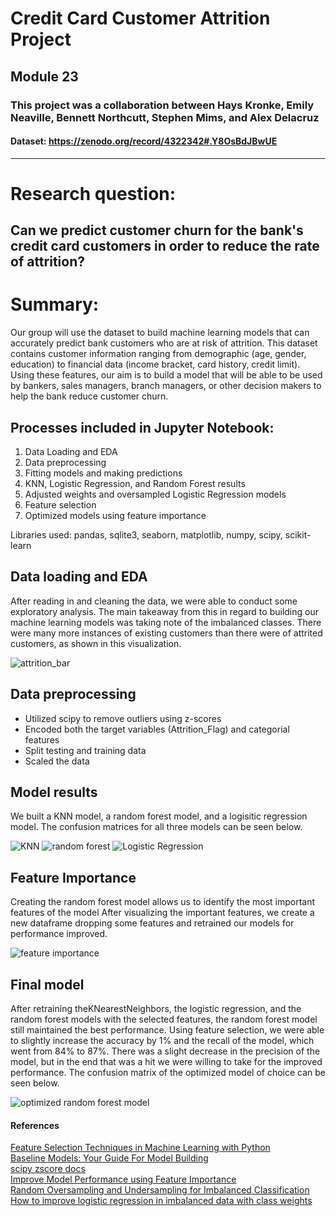 # Credit Card Customer Attrition Project
## Module 23
### This project was a collaboration between Hays Kronke, Emily Neaville, Bennett Northcutt, Stephen Mims, and Alex Delacruz
#### Dataset: https://zenodo.org/record/4322342#.Y8OsBdJBwUE
---
# Research question:
## Can we predict customer churn for the bank's credit card customers in order to reduce the rate of attrition?

# Summary:
Our group will use the dataset to build  machine learning models that can accurately predict bank customers who are at risk of attrition. This dataset contains customer information ranging from demographic (age, gender, education) to financial data (income bracket, card history, credit limit). Using these features, our aim is to build a model that will be able to be used by bankers, sales managers, branch managers, or other decision makers to help the bank reduce customer churn.

## Processes included in Jupyter Notebook:
1. Data Loading and EDA
2. Data preprocessing
3. Fitting models and making predictions
4. KNN, Logistic Regression, and Random Forest results
5. Adjusted weights and oversampled Logistic Regression models
6. Feature selection
7. Optimized models using feature importance

Libraries used: pandas, sqlite3, seaborn, matplotlib, numpy, scipy, scikit-learn

## Data loading and EDA
After reading in and cleaning the data, we were able to conduct some exploratory analysis. The main takeaway from this in regard to building our machine learning models was taking note of the imbalanced classes. There were many more instances of existing customers than there were of attrited customers, as shown in this visualization.

![attrition_bar](https://github.com/hdkronke/Project4/blob/main/Figures/attrition_bar.png)

## Data preprocessing
- Utilized scipy to remove outliers using z-scores
- Encoded both the target variables (Attrition_Flag) and categorial features
- Split testing and training data
- Scaled the data

## Model results
We built a KNN model, a random forest model, and a logisitic regression model. The confusion matrices for all three models can be seen below.

![KNN](https://github.com/hdkronke/Project4/blob/main/Figures/KNN.png)
![random forest](https://github.com/hdkronke/Project4/blob/main/Figures/RandomForest.png)
![Logistic Regression](https://github.com/hdkronke/Project4/blob/main/Figures/LogisticRegression.png)

## Feature Importance
Creating the random forest model allows us to identify the most important features of the model
After visualizing the important features, we create a new dataframe dropping some features and retrained our models for performance improved.

![feature importance](https://github.com/hdkronke/Project4/blob/main/Figures/feature_importances.png)

## Final model
After retraining theKNearestNeighbors, the logistic regression, and the random forest models with the selected features, the random forest model still maintained the best performance. Using feature selection, we were able to slightly increase the accuracy by 1% and the recall of the model, which went from 84% to 87%. There was a slight decrease in the precision of the model, but in the end that was a hit we were willing to take for the improved performance. The confusion matrix of the optimized model of choice can be seen below.

![optimized random forest model](https://github.com/hdkronke/Project4/blob/main/Figures/RF_optimized.png)

#### References
[Feature Selection Techniques in Machine Learning with Python](https://towardsdatascience.com/feature-selection-techniques-in-machine-learning-with-python-f24e7da3f36e)<br/>
[Baseline Models: Your Guide For Model Building](https://towardsdatascience.com/baseline-models-your-guide-for-model-building-1ec3aa244b8d)<br/>
[scipy zscore docs](https://docs.scipy.org/doc/scipy/reference/generated/scipy.stats.zscore.html)<br/>
[Improve Model Performance using Feature Importance](https://towardsdatascience.com/improve-model-performance-using-feature-importance-55742402fadc)<br/>
[Random Oversampling and Undersampling for Imbalanced Classification](https://machinelearningmastery.com/random-oversampling-and-undersampling-for-imbalanced-classification/)<br/>
[How to improve logistic regression in imbalanced data with class weights](https://medium.com/@data.science.enthusiast/how-to-improve-logistic-regression-in-imbalanced-data-with-class-weights-1693719136aa)<br/>
